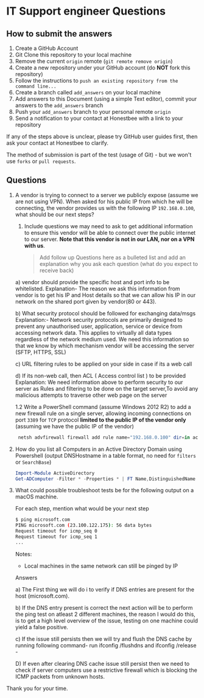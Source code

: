 # IT Support engineer Questions


## How to submit the answers

1. Create a GitHub Account
1. Git Clone this repository to your local machine
1. Remove the current `origin` remote (`git remote remove origin`)
1. Create a new repository under your GitHub account (do **NOT** fork this repository)
1. Follow the instructions to `push an existing repository from the command line...`
1. Create a branch called `add_answers` on your local machine
1. Add answers to this Document (using a simple Text editor), commit your answers to the `add_answers` branch
1. Push your `add_answers` branch to your personal remote `origin`
1. Send a notification to your contact at Honestbee with a link to your repository

If any of the steps above is unclear, please try GitHub user guides first, then ask your contact at Honestbee to clarify. 

The method of submission is part of the test (usage of Git) - but we won't use `forks` or `pull requests`. 

## Questions

1.  A vendor is trying to connect to a server we publicly expose (assume we are not using VPN). When asked for his public IP from which he will be connecting, the vendor provides us with the following IP `192.168.0.100`, what should be our next steps? 

    1.  Include questions we may need to ask to get additional information to ensure this vendor will be able to connect over the public internet to our server. __Note that this vendor is not in our LAN, nor on a VPN with us__.

        > Add follow up Questions here as a bulleted list and add an explanation why you ask each question (what do you expect to receive back)

       a) vendor should provide the specific host and port info to be whitelisted.
    Explanation- The reason we ask this information from vendor is to get his IP and Host details so that we can allow his IP in our network on the shared port given by vendor(80 or 443).

	b) What security protocol should be followed for exchanging data/msgs
    Explanation:-  Network security protocols are primarily designed to prevent any unauthorised user, application, service or device from accessing network data. This applies to virtually all data types regardless of the network medium used.
We need this information so that we know by which mechanism vendor will be accessing the server (SFTP, HTTPS, SSL)

	c) URL filtering rules to be applied on your side in case if its a web call

	d) If its non-web call, then ACL ( Access control list ) to be provided
    Explanation: We need information above to perform security to our server as Rules and filtering to be done on the target server,To avoid any malicious attempts to traverse other web page on the server
 



    1.2  Write a PowerShell command (assume Windows 2012 R2) to add a new firewall rule on a single server, allowing incoming connections on port `3389` for `TCP` protocol __limited to the public IP of the vendor only__ (assuming we have the public IP of the vendor)

    ```powershell
     netsh advfirewall firewall add rule name="192.168.0.100" dir=in action=allow protocol=TCP localport=3389

    ```

2.  How do you list all Computers in an Active Directory Domain using Powershell (output DNSHostname in a table format, no need for `filters` or `SearchBase`)

    ```powershell
    Import-Module ActiveDirectory  
    Get-ADComputer -Filter * -Properties * | FT Name,DistinguishedName -a | Export-CSV AllComputers.csv -NoTypeInformation -Encoding UTF8

    ```

3.  What could possible troubleshoot tests be for the following output on a macOS machine. 
    
    For each step, mention what would be your next step

    ```bash
    $ ping microsoft.com
    PING microsoft.com (23.100.122.175): 56 data bytes
    Request timeout for icmp_seq 0
    Request timeout for icmp_seq 1
    ...
    ```

    Notes:

    -   Local machines in the same network can still be pinged by IP
    
    Answers
    
       a) The First thing we will do i to verify if DNS entries are present for the  host (microsoft.com).
	
	b) If the DNS entry present is correct the next action will be to perform the ping test on atleast 2 different machines, the reason I would do this, is to get a high level overview of the issue, testing on one machine could yield a false positive.   
	
	c) If the issue still persists then we will try and flush the DNS cache by running following command-  run ifconfig /flushdns and ifconfig /release - 
	
	D) If even after clearing DNS cache issue still persist then we need to check if server computers use a restrictive firewall which is blocking the ICMP packets from unknown hosts.

Thank you for your time.
